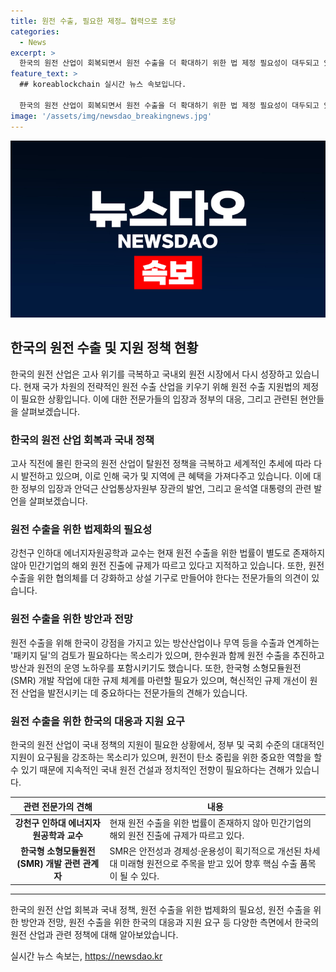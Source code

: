 ```yaml
---
title: 원전 수출, 필요한 제정… 협력으로 초당
categories:
  - News
excerpt: >
  한국의 원전 산업이 회복되면서 원전 수출을 더 확대하기 위한 법 제정 필요성이 대두되고 있다. 이를 위해 정치권의 협조와 국가 차원의 전략 수출 산업 확대가 필요하며, 이에 대해 다양한 전문가들이 의견을 제시하고 있다. 특히 원전 수출을 위한 법률이 현재 존재하지 않아 민간기업의 해외 진출에 제약이 있다는 지적과 함께, 원전 수출을 위한 협의체를 더 강화하고 방산과 무역 등을 연계한 패키지 딜 개발이 필요하다는 목소리도 제기되고 있다. 한국형 소형모듈원전(SMR)의 개발과 규제 체계 마련, 그리고 원전 산업의 규제 혁신 등을 통해 원전 수출을 지원하는 법의 제정이 필요하다는 의견이 제시되었다.
feature_text: >
  ## koreablockchain 실시간 뉴스 속보입니다.

  한국의 원전 산업이 회복되면서 원전 수출을 더 확대하기 위한 법 제정 필요성이 대두되고 있다. 이를 위해 정치권의 협조와 국가 차원의 전략 수출 산업 확대가 필요하며, 이에 대해 다양한 전문가들이 의견을 제시하고 있다. 특히 원전 수출을 위한 법률이 현재 존재하지 않아 민간기업의 해외 진출에 제약이 있다는 지적과 함께, 원전 수출을 위한 협의체를 더 강화하고 방산과 무역 등을 연계한 패키지 딜 개발이 필요하다는 목소리도 제기되고 있다. 한국형 소형모듈원전(SMR)의 개발과 규제 체계 마련, 그리고 원전 산업의 규제 혁신 등을 통해 원전 수출을 지원하는 법의 제정이 필요하다는 의견이 제시되었다.
image: '/assets/img/newsdao_breakingnews.jpg'
---
```


<p><img src="/assets/img/newsdao_breakingnews.jpg" alt="koreablockchain 속보" /></p>

<h2 data-ke-size="size26">한국의 원전 수출 및 지원 정책 현황</h2>

<p data-ke-size="size16">한국의 원전 산업은 고사 위기를 극복하고 국내외 원전 시장에서 다시 성장하고 있습니다. 현재 국가 차원의 전략적인 원전 수출 산업을 키우기 위해 원전 수출 지원법의 제정이 필요한 상황입니다. 이에 대한 전문가들의 입장과 정부의 대응, 그리고 관련된 현안들을 살펴보겠습니다.</p>

<h3 data-ke-size="size24">한국의 원전 산업 회복과 국내 정책</h3>

<p data-ke-size="size16">고사 직전에 몰린 한국의 원전 산업이 탈원전 정책을 극복하고 세계적인 추세에 따라 다시 발전하고 있으며, 이로 인해 국가 및 지역에 큰 혜택을 가져다주고 있습니다. 이에 대한 정부의 입장과 안덕근 산업통상자원부 장관의 발언, 그리고 윤석열 대통령의 관련 발언을 살펴보겠습니다.</p>

<h3 data-ke-size="size24">원전 수출을 위한 법제화의 필요성</h3>

<p data-ke-size="size16">강천구 인하대 에너지자원공학과 교수는 현재 원전 수출을 위한 법률이 별도로 존재하지 않아 민간기업의 해외 원전 진출에 규제가 따르고 있다고 지적하고 있습니다. 또한, 원전 수출을 위한 협의체를 더 강화하고 상설 기구로 만들어야 한다는 전문가들의 의견이 있습니다.</p>

<h3 data-ke-size="size24">원전 수출을 위한 방안과 전망</h3>

<p data-ke-size="size16">원전 수출을 위해 한국이 강점을 가지고 있는 방산산업이나 무역 등을 수출과 연계하는 '패키지 딜'의 검토가 필요하다는 목소리가 있으며, 한수원과 함께 원전 수출을 추진하고 방산과 원전의 운영 노하우를 포함시키기도 했습니다. 또한, 한국형 소형모듈원전(SMR) 개발 작업에 대한 규제 체계를 마련할 필요가 있으며, 혁신적인 규제 개선이 원전 산업을 발전시키는 데 중요하다는 전문가들의 견해가 있습니다.</p>

<h3 data-ke-size="size24">원전 수출을 위한 한국의 대응과 지원 요구</h3>

<p data-ke-size="size16">한국의 원전 산업이 국내 정책의 지원이 필요한 상황에서, 정부 및 국회 수준의 대대적인 지원이 요구됨을 강조하는 목소리가 있으며, 원전이 탄소 중립을 위한 중요한 역할을 할 수 있기 때문에 지속적인 국내 원전 건설과 정치적인 전향이 필요하다는 견해가 있습니다.</p>

<table>
<thead>
<tr>
<th><b>관련 전문가의 견해</b></th>
<th><b>내용</b></th>
</tr>
</thead>
<tbody>
<tr>
<td style="text-align: center; height: 17px;"><b>강천구 인하대 에너지자원공학과 교수</b></td>
<td>현재 원전 수출을 위한 법률이 존재하지 않아 민간기업의 해외 원전 진출에 규제가 따르고 있다.</td>
</tr>
<tr>
<td style="text-align: center; height: 17px;"><b>한국형 소형모듈원전(SMR) 개발 관련 관계자</b></td>
<td>SMR은 안전성과 경제성·운용성이 획기적으로 개선된 차세대 미래형 원전으로 주목을 받고 있어 향후 핵심 수출 품목이 될 수 있다.</td>
</tr>
</tbody>
</table>

<hr>

<p data-ke-size="size16">한국의 원전 산업 회복과 국내 정책, 원전 수출을 위한 법제화의 필요성, 원전 수출을 위한 방안과 전망, 원전 수출을 위한 한국의 대응과 지원 요구 등 다양한 측면에서 한국의 원전 산업과 관련 정책에 대해 알아보았습니다.</p>
실시간 뉴스 속보는, <a href="https://newsdao.kr" rel="dofollow">https://newsdao.kr</a>


